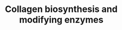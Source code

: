 ---
annotations:
- type: Pathway Ontology
  value: peptide and protein metabolic pathway
authors:
- ReactomeTeam
- Anwesha
- Eweitz
description: The biosynthesis of collagen is a multistep process. Collagen propeptides
  are cotranslationally translocated into the ER lumen. Propeptides undergo a number
  of post-translational modifications. Proline and lysine residues may be hydroxylated
  by prolyl 3-, prolyl 4- and lysyl hydroxylases. 4-hydroxyproline is essential for
  intramolecular hydrogen bonding and stability of the triple helical collagenous
  domain. In fibril forming collagens approximately 50% of prolines are 4-hydroxylated;
  the extent of this and of 3-hydroxyproline and lysine hydroxylation varies between
  tissues and collagen types (Kivirikko et al. 1972, 1992). Hydroxylysine molecules
  can form cross-links between collagen molecules in fibrils, and are sites for glycosyl-
  and galactosylation. Collagen peptides all have non-collagenous domains; collagens
  within the subclasses have common chain structures. These non-collagenous domains
  have regulatory functions; some are biologically active when cleaved from the main
  peptide chain. Fibrillar collagens all have a large triple helical domain (COL1)
  bordered by N and C terminal extensions, called the N and C propeptides, which are
  cleaved prior to formation of the collagen fibril. The C propeptide, also called
  the NC1 domain, is highly conserved. It directs chain association during intracellular
  assembly of the procollagen molecule from three collagen propeptide alpha chains
  (Hulmes 2002). The N-propeptide has a short linker (NC2) connecting the main triple
  helix to a short minor one (COL2) and a globular N-terminal region NC3. NC3 domains
  are variable both in size and the domains they contain.<br><br>Collagen propeptides
  typically undergo a number of post-translational modifications. Proline and lysine
  residues are hydroxylated by prolyl 3-, prolyl 4- and lysyl hydroxylases. 4-hydroxyproline
  is essential for intramolecular hydrogen bonding and stability of the triple helical
  collagenous domain. Prolyl 4-hydroxylase may also have a role in alpha chain association
  as no association of the C-propeptides of type XII collagen was seen in the presence
  of prolyl 4-hydroxylase inhibitors (Mazzorana et al. 1993, 1996). In fibril forming
  collagens approximately 50% of prolines are 4-hydroxylated; the extent of this is
  species dependent, lower hydroxylation correlating with lower ambient temperature
  and thermal stability (Cohen-Solal et al. 1986, Notbohm et al. 1992). Similarly
  the extent of 3-hydroxyproline and lysine hydroxylation varies between tissues and
  collagen types (Kivirikko et al. 1992). Hydroxylysine molecules can form cross-links
  between collagen molecules in fibrils, and are sites for glycosyl- and galactosylation.<br><br>Collagen
  molecules fold and assemble through a series of distinct intermediates (Bulleid
  1996). Individual collagen polypeptide chains are translocated co-translationally
  across the membrane of the endoplasmic reticulum (ER). Intra-chain disulfide bonds
  are formed within the N-propeptide, and hydroxylation of proline and lysine residues
  occurs within the triple helical domain (Kivirikko et al. 1992). When the peptide
  chain is fully translocated into the ER lumen the C-propeptide folds, the conformation
  being stabilized by intra-chain disulfide bonds (Doege and Fessler 1986). Pro alpha-chains
  associate via the C-propeptides (Byers et al. 1975, Bachinger et al. 1978), or NC2
  domains for FACIT family collagens (Boudko et al. 2008) to form an initial trimer
  which can be stabilized by the formation of inter-chain disulfide bonds (Schofield
  et al. 1974, Olsen et al. 1976), though these are not a prerequisite for further
  folding (Bulleid et al. 1996). The triple helix then nucleates and folds in a C-
  to N- direction. The association of the individual chains and subsequent triple
  helix formation are distinct steps (Bachinger et al. 1980). The N-propeptides associate
  and in some cases form inter-chain disulfide bonds (Bruckner et al., 1978). Procollagen
  is released via carriers into the exracellular space (Canty & Kadler 2005). Fibrillar
  procollagens undergo removal of the C- and N-propeptides by procollagen C and N
  proteinases respectively, both Zn2+ dependent metalloproteinases. Propeptide processing
  is a required step for normal collagen I and III fibril formation, but collagens
  can retain some or all of their non-collagenous propeptides. Retained collagen type
  V and XI N-propeptides contribute to the control of fibril growth by sterically
  limiting lateral molecule addition (Fichard et al. 1995). Processed fibrillar procollagen
  is termed tropocollagen, which is considered to be the unit of higher order fibrils
  and fibres. Tropocollagens of the fibril forming collagens I, II, III, V and XI
  sponteneously aggregate in vitro in a manner that has been compared with crystallization,
  commencing with a nucleation event followed by subsequent organized aggregation
  (Silver et al. 1992, Prockop & Fertala 1998). Fibril formation is stabilized by
  lysyl oxidase catalyzed crosslinks between adjacent molecules (Siegel &  Fu 1976).  View
  original pathway at [http://www.reactome.org/PathwayBrowser/#DIAGRAM=1650814 Reactome].
last-edited: 2021-05-28
organisms:
- Homo sapiens
redirect_from:
- /index.php/Pathway:WP2725
- /instance/WP2725
schema-jsonld:
- '@context': https://schema.org/
  '@id': https://wikipathways.github.io/pathways/WP2725.html
  '@type': Dataset
  creator:
    '@type': Organization
    name: WikiPathways
  description: The biosynthesis of collagen is a multistep process. Collagen propeptides
    are cotranslationally translocated into the ER lumen. Propeptides undergo a number
    of post-translational modifications. Proline and lysine residues may be hydroxylated
    by prolyl 3-, prolyl 4- and lysyl hydroxylases. 4-hydroxyproline is essential
    for intramolecular hydrogen bonding and stability of the triple helical collagenous
    domain. In fibril forming collagens approximately 50% of prolines are 4-hydroxylated;
    the extent of this and of 3-hydroxyproline and lysine hydroxylation varies between
    tissues and collagen types (Kivirikko et al. 1972, 1992). Hydroxylysine molecules
    can form cross-links between collagen molecules in fibrils, and are sites for
    glycosyl- and galactosylation. Collagen peptides all have non-collagenous domains;
    collagens within the subclasses have common chain structures. These non-collagenous
    domains have regulatory functions; some are biologically active when cleaved from
    the main peptide chain. Fibrillar collagens all have a large triple helical domain
    (COL1) bordered by N and C terminal extensions, called the N and C propeptides,
    which are cleaved prior to formation of the collagen fibril. The C propeptide,
    also called the NC1 domain, is highly conserved. It directs chain association
    during intracellular assembly of the procollagen molecule from three collagen
    propeptide alpha chains (Hulmes 2002). The N-propeptide has a short linker (NC2)
    connecting the main triple helix to a short minor one (COL2) and a globular N-terminal
    region NC3. NC3 domains are variable both in size and the domains they contain.<br><br>Collagen
    propeptides typically undergo a number of post-translational modifications. Proline
    and lysine residues are hydroxylated by prolyl 3-, prolyl 4- and lysyl hydroxylases.
    4-hydroxyproline is essential for intramolecular hydrogen bonding and stability
    of the triple helical collagenous domain. Prolyl 4-hydroxylase may also have a
    role in alpha chain association as no association of the C-propeptides of type
    XII collagen was seen in the presence of prolyl 4-hydroxylase inhibitors (Mazzorana
    et al. 1993, 1996). In fibril forming collagens approximately 50% of prolines
    are 4-hydroxylated; the extent of this is species dependent, lower hydroxylation
    correlating with lower ambient temperature and thermal stability (Cohen-Solal
    et al. 1986, Notbohm et al. 1992). Similarly the extent of 3-hydroxyproline and
    lysine hydroxylation varies between tissues and collagen types (Kivirikko et al.
    1992). Hydroxylysine molecules can form cross-links between collagen molecules
    in fibrils, and are sites for glycosyl- and galactosylation.<br><br>Collagen molecules
    fold and assemble through a series of distinct intermediates (Bulleid 1996). Individual
    collagen polypeptide chains are translocated co-translationally across the membrane
    of the endoplasmic reticulum (ER). Intra-chain disulfide bonds are formed within
    the N-propeptide, and hydroxylation of proline and lysine residues occurs within
    the triple helical domain (Kivirikko et al. 1992). When the peptide chain is fully
    translocated into the ER lumen the C-propeptide folds, the conformation being
    stabilized by intra-chain disulfide bonds (Doege and Fessler 1986). Pro alpha-chains
    associate via the C-propeptides (Byers et al. 1975, Bachinger et al. 1978), or
    NC2 domains for FACIT family collagens (Boudko et al. 2008) to form an initial
    trimer which can be stabilized by the formation of inter-chain disulfide bonds
    (Schofield et al. 1974, Olsen et al. 1976), though these are not a prerequisite
    for further folding (Bulleid et al. 1996). The triple helix then nucleates and
    folds in a C- to N- direction. The association of the individual chains and subsequent
    triple helix formation are distinct steps (Bachinger et al. 1980). The N-propeptides
    associate and in some cases form inter-chain disulfide bonds (Bruckner et al.,
    1978). Procollagen is released via carriers into the exracellular space (Canty
    & Kadler 2005). Fibrillar procollagens undergo removal of the C- and N-propeptides
    by procollagen C and N proteinases respectively, both Zn2+ dependent metalloproteinases.
    Propeptide processing is a required step for normal collagen I and III fibril
    formation, but collagens can retain some or all of their non-collagenous propeptides.
    Retained collagen type V and XI N-propeptides contribute to the control of fibril
    growth by sterically limiting lateral molecule addition (Fichard et al. 1995).
    Processed fibrillar procollagen is termed tropocollagen, which is considered to
    be the unit of higher order fibrils and fibres. Tropocollagens of the fibril forming
    collagens I, II, III, V and XI sponteneously aggregate in vitro in a manner that
    has been compared with crystallization, commencing with a nucleation event followed
    by subsequent organized aggregation (Silver et al. 1992, Prockop & Fertala 1998).
    Fibril formation is stabilized by lysyl oxidase catalyzed crosslinks between adjacent
    molecules (Siegel &  Fu 1976).  View original pathway at [http://www.reactome.org/PathwayBrowser/#DIAGRAM=1650814
    Reactome].
  keywords:
  - '3x4Hyp-3Hyp-COL1A1(23-1464) '
  - '3x4Hyp-3Hyp-5Hyl-COL16A1 '
  - '3x4Hyp-3Hyp-COL4A3(29-1670) '
  - '3x4Hyp-3Hyp-GalHyl-COL13A1 '
  - '3,4-Hyp 5-Gal-Hyl collagen propeptides '
  - trimerization
  - 'GlcGalHyl-COL16A1 '
  - '3x4Hyp-5Hyl-COL24A1(?-1714) '
  - '3x4Hyp-GalHyl-COL11A2 '
  - '3x4Hyp-3Hyp-5Hyl-COL1A1(23-1464) '
  - 'GlcGalHyl-COL3A1(154-1241) '
  - 'Tropocollagen type V '
  - '3x4Hyp-3Hyp-GalHyl-COL27A1(42-1860) '
  - '3x4Hyp-COL13A1 '
  - '5Hyl-COL18A1(24-1754) '
  - '3x4Hyp-3Hyp-5Hyl-COL28A1 '
  - P4HB:Collagen
  - 'COL8A1(28-744) '
  - 'GlcGalHyl-COL1A1(23-1464) '
  - Galactosyl-hydroxylysyl collagen propeptides
  - '3x4Hyp-3Hyp-GalHyl-COL28A1 '
  - 'COL11A2(?-1736) '
  - 'GlcGalHyl-COL1A1(162-1464) '
  - '3x4Hyp-GalHyl-COL19A1 '
  - '3x4Hyp-COL18A1(24-1754) '
  - '3x4Hyp-3Hyp-COL15A1(28-1388) '
  - '3x4Hyp-COL9A3 '
  - '3x4Hyp-GlcGalHyl-COL24A1(?-1714) '
  - '3x4Hyp-3Hyp-GalHyl-COL11A2 '
  - '3x4Hyp-3Hyp-COL4A4 '
  - '3x4Hyp-3Hyp-COL22A1 '
  - '3x4Hyp-3Hyp-COL2A1(26-1487) '
  - '3x4Hyp-3Hyp-GalHyl-COL1A1 '
  - '3x4Hyp-COL20A1 '
  - '3x4Hyp-GalHyl-COL3A1(24-1466) '
  - 'BMP1 '
  - '3x4Hyp-3Hyp-COL8A2 '
  - 'COLGALT2 '
  - 'COL3A1(154-1466) '
  - Procollagen C-linked
  - '3x4Hyp-3Hyp-COL14A1 '
  - Collagen and
  - '3x4Hyp-GlcGalHyl-COL17A1(1-1497) '
  - 'SERPINH1 '
  - 'GalHyl-COL1A1 '
  - 'GlcGalHyl-COL2A1(182-1241) '
  - '3x4Hyp-3Hyp-GalHyl-COL3A1(154-1466) '
  - 'GalHyl-COL25A1(1-654) '
  - '3x4Hyp-3Hyp-GlcGalHyl-COL24A1(?-?) '
  - '3x4Hyp-5Hyl-COL20A1 '
  - '3x4Hyp-3Hyp-5Hyl-COL1A2(25-1366) '
  - Lysyl hydroxylases
  - '3x4Hyp-GalHyl-COL11A1(512-1806) '
  - '3x4Hyp-GlcGalHyl-COL2A1(182-1487) '
  - Prolyl
  - 'GlcGalHyl-COL8A2 '
  - '3x4Hyp-3Hyp-5Hyl-COL1A2(80-1366) '
  - '5Hyl-COL25A1(1-654) '
  - PLOD3:Fe2+
  - '5Hyl-COL24A1(?-?) '
  - 'GalHyl-COL11A2 '
  - 'COL6A3(26-3176) '
  - '3x4Hyp-5Hyl-COL15A1(28-1388) '
  - '3x4Hyp-3Hyp-GlcGalHyl-COL22A1 '
  - '3x4Hyp-GalHyl-COL1A2(25-1366) '
  - '3x4Hyp-COL11A1(512-1806) '
  - '3x4Hyp-3Hyp-COL7A1 '
  - '3x4Hyp-COL1A1(162-1464) '
  - '3x4Hyp-3Hyp-5Hyl-COL19A1 '
  - '3x4Hyp-COL26A1 '
  - 'PPIB '
  - '3x4Hyp-COL4A2(26-1712) '
  - '3x4Hyp-3Hyp-GlcGalHyl-COL11A2(?-1736) '
  - '3x4Hyp-3Hyp-5Hyl-COL22A1 '
  - '3x4Hyp-3Hyp-GalHyl-COL26A1 '
  - '5Hyl-COL10A1 '
  - '3x4Hyp-GlcGalHyl-COL11A2(?-1736) '
  - '3x4Hyp-5Hyl-COL2A1(182-1241) '
  - '3x4Hyp-GalHyl-COL1A2(80-1366) '
  - '3x4Hyp-5Hyl-COL22A1 '
  - '3x4Hyp-5Hyl-COL13A1 '
  - '3x4Hyp-5Hyl-COL16A1 '
  - '3x4Hyp-GlcGalHyl-COL1A2(25-1366) '
  - 'GlcGalHyl-COL3A1(24-1466) '
  - '3x4Hyp-3Hyp-COL11A2(?-1736) '
  - 'COL2A1(26-1487) '
  - Transmembrane
  - 'COL27A1(42-1860) '
  - 'GalHyl-COL17A1(1-1497) '
  - 'COL1A1(162-1464) '
  - '3x4Hyp-GlcGalHyl-COL15A1(28-1388) '
  - 'GlcGalHyl-COL20A1 '
  - '3x4Hyp-COL6A1 '
  - 'GlcGalHyl-COL10A1 '
  - '3x4Hyp-GlcGalHyl-COL9A1 '
  - '3x4Hyp-5Hyl-COL1A2(25-1366) '
  - '3x4Hyp-3Hyp-GlcGalHyl-COL1A1(162-1464) '
  - '3x4Hyp-3Hyp-COL27A1 '
  - '3x4Hyp-COL11A2 '
  - 'GalHyl-COL12A1 '
  - '3x4Hyp-GlcGalHyl-COL28A1 '
  - '3x4Hyp-3Hyp-GlcGalHyl-COL12A1 '
  - '3x4Hyp-3Hyp-COL27A1(42-1860) '
  - '3x4Hyp-3Hyp-GlcGalHyl-COL26A1 '
  - '3x4Hyp-3Hyp-5Hyl-COL6A2 '
  - '3x4Hyp-3Hyp-GalHyl-COL10A1 '
  - 'GalHyl-COL15A1(28-1388) '
  - '3x4Hyp-COL11A2(?-1736) '
  - '5-Gal-Hyl collagen alpha-2(XI) chain '
  - '5Hyl-COL27A1(42-1860) '
  - P4HB
  - 'GalHyl-COL2A1(26-1487) '
  - 'GalHyl-COL18A1(24-1754) '
  - '3x4Hyp-GlcGalHyl-COL10A1 '
  - UDP
  - '5Hyl-COL9A1 '
  - 'COL26A1 '
  - '3x4Hyp-COL1A1 '
  - Collagens and
  - 'GalHyl-COL8A1(28-744) '
  - 'GlcGalHyl-COL19A1 '
  - 'GlcGalHyl-COL1A1 '
  - '3x4Hyp-GlcGalHyl-COL27A1(42-1860) '
  - hydroxylase
  - '3x4Hyp-GalHyl-COL23A1 '
  - '3x4Hyp-GalHyl-COL9A1 '
  - '3x4Hyp-3Hyp-COL25A1(1-654) '
  - PCOLCEs
  - '3x4Hyp-3Hyp-COL11A2 '
  - '3x4Hyp-GalHyl-COL1A1 '
  - 'GalHyl-COL14A1 '
  - '5Hyl-COL9A2 '
  - '3x4Hyp-3Hyp-COL4A5 '
  - '3x4Hyp-GalHyl-COL24A1(?-?) '
  - '5Hyl-COL3A1(154-1466) '
  - 'GalHyl-COL11A1(512-1806) '
  - '3x4Hyp-3Hyp-COL4A6 '
  - '3x4Hyp-3Hyp-GlcGalHyl-COL3A1(24-1466) '
  - '3x4Hyp-GalHyl-COL8A2 '
  - 'COL4A2(26-1712) '
  - '3x4Hyp-GlcGalHyl-COL1A2 '
  - 'GalHyl-COL6A1 '
  - '3x4Hyp-GlcGalHyl-COL22A1 '
  - '3x4Hyp-GalHyl-COL28A1 '
  - '3x4Hyp-3Hyp-GalHyl-COL2A1(26-1487) '
  - '3x4Hyp-3Hyp-5Hyl-COL24A1 '
  - '3x4Hyp-GlcGalHyl-COL7A1 '
  - '3x4Hyp-COL5A1(38-1838) '
  - '3x4Hyp-GlcGalHyl-COL13A1 '
  - '3x4Hyp-5Hyl-COL6A1 '
  - 'LEPREL1 '
  - '3x4Hyp-GalHyl-COL11A2(?-1736) '
  - '3x4Hyp-3Hyp-5Hyl-COL20A1 '
  - '3x4Hyp-5Hyl-COL1A1 '
  - 'GlcGalHyl-COL9A2 '
  - Collagen type VI
  - '3x4Hyp-3Hyp-COL11A1(512-1806) '
  - '3x4Hyp-GalHyl-COL7A1 '
  - '3x4Hyp-3Hyp-GlcGalHyl-COL9A2 '
  - '3x4Hyp-5Hyl-COL11A2 '
  - '3x4Hyp-3Hyp-GalHyl-COL1A2(80-1366) '
  - '3x4Hyp-3Hyp-GlcGalHyl-COL1A2(80-1366) '
  - 'COL24A1(?-1714) '
  - '5Hyl-COL1A2 '
  - 'GalHyl-COL2A1(182-1241) '
  - 'GlcGalHyl-COL3A1(154-1466) '
  - '3x4Hyp-3Hyp-COL8A1(28-744) '
  - '3x4Hyp-3Hyp-COL21A1 '
  - 'GalHyl-COL9A1 '
  - '3x4Hyp-COL24A1(?-1714) '
  - 'COL11A1(36-1806) '
  - '3x4Hyp-GalHyl-COL6A1 '
  - '3x4Hyp-3Hyp-GlcGalHyl-COL27A1(625-1860) '
  - '3x4Hyp-3Hyp-5Hyl-COL27A1 '
  - '3x4Hyp-GalHyl-COL18A1(24-1754) '
  - 'LEPREL2 '
  - '5Hyl-COL6A2 '
  - '5Hyl-COL3A1(24-1466) '
  - '5Hyl-COL15A1(28-1388) '
  - '3x4Hyp-5Hyl-COL1A2(80-1366) '
  - '4-Hyp Glu-Gal-Hyl collagen alpha-2(XI) chain '
  - 'GalHyl-COL8A2 '
  - '3x4Hyp-3Hyp-COL23A1 '
  - N-proteinases
  - 'GlcGalHyl-COL11A1(36-1806) '
  - '3x4Hyp-GlcGalHyl-COL2A1(182-1241) '
  - '3x4Hyp-COL9A2 '
  - '5Hyl-COL17A1(1-1497) '
  - 'COL4A4 '
  - '3x4Hyp-3Hyp-5Hyl-COL23A1 '
  - 'GlcGalHyl-COL11A2(?-1736) '
  - dimer:Lysyl
  - '3x4Hyp-GlcGalHyl-COL6A2 '
  - '3x4Hyp-COL1A2 '
  - 'GlcGalHyl-COL18A1(24-1754) '
  - 'COL4A3(29-1670) '
  - '3x4Hyp-3Hyp-COL11A1(36-1806) '
  - 'Collagen propeptides, chains '
  - '3x4Hyp-3Hyp-5Hyl-COL3A1(154-1466) '
  - '3x4Hyp-3Hyp-GlcGalHyl-COL1A1(23-1464) '
  - 'COL19A1 '
  - '3x4Hyp-3Hyp-GalHyl-COL9A3 '
  - '5Hyl-COL11A2 '
  - '3x4Hyp-3Hyp-GlcGalHyl-COL14A1 '
  - '3x4Hyp-COL19A1 '
  - 'Collagen alpha-3(VI) chains '
  - '3x4Hyp-3Hyp-COL6A2 '
  - 'GlcGalHyl-COL11A1(512-1806) '
  - procollagen triple
  - '3x4Hyp-COL4A3(29-1670) '
  - '3x4Hyp-GlcGalHyl-COL6A1 '
  - '3x4Hyp-3Hyp-GalHyl-COL7A1 '
  - '3x4Hyp-3Hyp-5Hyl-COL13A1 '
  - 'LEPRE1 '
  - '5Hyl-COL27A1 '
  - 'Collagen alpha-1(XI) chain '
  - '3x4Hyp-GalHyl-COL17A1(1-1497) '
  - '3x4Hyp-3Hyp-GlcGalHyl-COL24A1(?-1714) '
  - 'COL3A1 '
  - '3,4-Hyp 5-Gal-Hyl-collagen alpha-2(XI) chain '
  - COLGALT1,COLGALT2:Lysyl hydroxylated collagen propeptides
  - 'GlcGalHyl-COL24A1(?-1714) '
  - 'COL7A1 '
  - '3x4Hyp-3Hyp-5Hyl-COL11A2(?-1736) '
  - 'COL13A1 '
  - '3x4Hyp-3Hyp-5Hyl-COL27A1(625-1860) '
  - '3x4Hyp-3Hyp-GalHyl-COL8A2 '
  - 'COL1A2(80-1366) '
  - 'COL23A1 '
  - '3x4Hyp-GalHyl-COL10A1 '
  - '3x4Hyp-3Hyp-GalHyl-COL1A2 '
  - '5Hyl-COL21A1 '
  - 'GalHyl-COL1A1(162-1464) '
  - 'COL25A1(1-654) '
  - '3x4Hyp-3Hyp-5Hyl-COL8A1(28-744) '
  - 'Fibrillar procollagens '
  - 3,4-Hyp collagen
  - 'GlcGalHyl-COL26A1 '
  - '3x4Hyp-3Hyp-GlcGalHyl-COL18A1(24-1754) '
  - '3x4Hyp-3Hyp-5Hyl-COL24A1(?-?) '
  - '3x4Hyp-3Hyp-COL17A1(1-1497) '
  - '3x4Hyp-3Hyp-GalHyl-COL17A1(1-1497) '
  - '3x4Hyp-3Hyp-GalHyl-COL6A2(257-1019) '
  - 'GlcGalHyl-COL23A1 '
  - 'COL8A2 '
  - '3x4Hyp-COL2A1(182-1241) '
  - '3x4Hyp-GlcGalHyl-COL1A1 '
  - '5Hyl-COL1A2(25-1366) '
  - 'GlcGalHyl-COL27A1(625-1860) '
  - '3x4Hyp-5Hyl-COL2A1(182-1487) '
  - '3x4Hyp-3Hyp-GlcGalHyl-COL7A1 '
  - Procollagen
  - '3x4Hyp-3Hyp-GlcGalHyl-COL17A1(1-1497) '
  - UDP-Glc
  - '3x4Hyp-3Hyp-COL3A1 '
  - '3x4Hyp-GlcGalHyl-COL21A1 '
  - '3x4Hyp-3Hyp-GalHyl-COL15A1(28-1388) '
  - '3x4Hyp-3Hyp-COL10A1 '
  - '5Hyl-COL11A1(36-1806) '
  - '3x4Hyp-5Hyl-COL10A1 '
  - 'GalHyl-COL22A1 '
  - 'PCOLCE '
  - '3x4Hyp-3Hyp-5Hyl-COL1A1 '
  - '3x4Hyp-5Hyl-COL11A1(36-1806) '
  - 'GalHyl-COL10A1 '
  - collagen
  - '3x4Hyp-5Hyl-COL1A2 '
  - '4-hydroxyprolyl collagen alpha-2(XI) chain '
  - 'GlcGalHyl-COL8A1(28-744) '
  - '3x4Hyp-3Hyp-GlcGalHyl-COL15A1(28-1388) '
  - '3x4Hyp-3Hyp-COL1A2(80-1366) '
  - '3x4Hyp-3Hyp-GalHyl-COL6A2 '
  - '3x4Hyp-GalHyl-COL6A2 '
  - 'Alpha-5(VI) propeptides '
  - '3x4Hyp-GlcGalHyl-COL27A1 '
  - '3x4Hyp-GalHyl-COL24A1 '
  - '3x4Hyp-3Hyp-GlcGalHyl-COL3A1 '
  - 'COL9A3 '
  - 'Procollagen type V '
  - '3x4Hyp-GalHyl-COL25A1(1-654) '
  - '5Hyl-COL11A1(512-1806) '
  - procollagens -N
  - 'COL11A1(512-1806) '
  - 'COL24A1(?-?) '
  - 'COL3A1(24-1466) '
  - 'GlcGalHyl-COL2A1(26-1487) '
  - PLOD3:Fe2+ dimer
  - '3x4Hyp-COL10A1 '
  - '3,4-Hyp 5-Gal-Hyl-collagen alpha-1(XI) chain '
  - '3x4Hyp-3Hyp-GlcGalHyl-COL9A1 '
  - '3x4Hyp-GlcGalHyl-COL11A1(36-1806) '
  - '3x4Hyp-3Hyp-COL3A1(154-1466) '
  - '5Hyl-COL1A1 '
  - '3x4Hyp-COL4A5 '
  - '3x4Hyp-3Hyp-COL1A2(25-1366) '
  - 'GalHyl-COL26A1 '
  - '3x4Hyp-5Hyl-COL25A1(1-654) '
  - 'COL27A1 '
  - '4-Hyp collagen propeptides '
  - 'GalHyl-COL20A1 '
  - Fibrillar
  - 'P4HA1 '
  - '3x4Hyp-COL6A2 '
  - '3x4Hyp-3Hyp-GlcGalHyl-COL11A1(512-1806) '
  - '5Hyl-COL27A1(625-1860) '
  - 2OG
  - '3x4Hyp-GalHyl-COL1A1(162-1464) '
  - 'GalHyl-COL16A1 '
  - 'GlcGalHyl-COL1A2(25-1366) '
  - '3x4Hyp-GlcGalHyl-COL16A1 '
  - 'GalHyl-COL3A1(154-1466) '
  - '3x4Hyp-3Hyp-GlcGalHyl-COL19A1 '
  - 'GlcGalHyl-COL6A2 '
  - 'COL9A1 '
  - '3x4Hyp-3Hyp-COL26A1 '
  - 3-hydroxylases:Fe2+:3,4-Hyp collagen propeptides
  - '5-Gal-Hyl collagen propeptides '
  - COLGALT1,COLGALT2
  - collagens
  - '3x4Hyp-COL25A1(1-654) '
  - 'COL11A2 '
  - '3x4Hyp-3Hyp-GalHyl-COL27A1 '
  - '3x4Hyp-COL28A1 '
  - '3x4Hyp-3Hyp-COL16A1 '
  - '3x4Hyp-GalHyl-COL27A1 '
  - '3x4Hyp-GlcGalHyl-COL27A1(625-1860) '
  - '3x4Hyp-GlcGalHyl-COL24A1 '
  - '3x4Hyp-COL27A1(625-1860) '
  - '3x4Hyp-5Hyl-COL1A1(162-1464) '
  - 'GalHyl-COL13A1 '
  - '3x4Hyp-3Hyp-5Hyl-COL7A1 '
  - '4-Hyp 5-Hyl collagen alpha-2(XI) chain '
  - '3x4Hyp-GlcGalHyl-COL14A1 '
  - '3x4Hyp-GalHyl-COL9A3 '
  - '3x4Hyp-GlcGalHyl-COL9A2 '
  - '4Hyp-COL6A6 '
  - 'COL2A1(182-1487) '
  - 'GalHyl-COL1A2(25-1366) '
  - '3x4Hyp-GalHyl-COL21A1 '
  - 3-hydroxylases:Fe2+
  - '3x4Hyp-3Hyp-5Hyl-COL2A1(182-1241) '
  - '3x4Hyp-3Hyp-COL4A2(26-1712) '
  - '3x4Hyp-3Hyp-GalHyl-COL2A1(182-1241) '
  - '3x4Hyp-GlcGalHyl-COL9A3 '
  - procollagens
  - '3x4Hyp-3Hyp-COL13A1 '
  - 'COL17A1(1-1497) '
  - 'Fibrillar procollagen triple helices '
  - '4-Hyp 5-Gal-Hyl collagen propeptides '
  - '3x4Hyp-GlcGalHyl-COL19A1 '
  - '3x4Hyp-3Hyp-GalHyl-COL9A2 '
  - '3x4Hyp-GalHyl-COL14A1 '
  - '3x4Hyp-3Hyp-GlcGalHyl-COL27A1 '
  - '5-hydroxylysyl-collagen alpha-1(XI) chain '
  - '3x4Hyp-COL1A1(23-1464) '
  - 'Fe2+ '
  - 'GlcGalHyl-COL24A1 '
  - '3x4Hyp-3Hyp-GalHyl-COL3A1 '
  - '3x4Hyp-3Hyp-GalHyl-COL21A1 '
  - '3x4Hyp-GalHyl-COL22A1 '
  - Collagens
  - '3x4Hyp-3Hyp-GlcGalHyl-COL1A2(25-1366) '
  - '3x4Hyp-GalHyl-COL2A1(182-1487) '
  - '3x4Hyp-GalHyl-COL8A1(28-744) '
  - '4-Hyp 5-Gal-Hyl collagen alpha-2(XI) chain '
  - '3x4Hyp-COL5A3 '
  - '3x4Hyp-5Hyl-COL11A2(?-1736) '
  - 'GalHyl-COL1A1(23-1464) '
  - '4-Hyp 5-Hyl-collagen alpha-1(XI) chain '
  - '3x4Hyp-3Hyp-5Hyl-COL2A1(26-1487) '
  - '3x4Hyp-5Hyl-COL26A1 '
  - '3x4Hyp-3Hyp-GalHyl-COL20A1 '
  - 'GlcGalHyl-COL1A2 '
  - '3x4Hyp-COL3A1 '
  - '3x4Hyp-3Hyp-GlcGalHyl-COL8A2 '
  - propeptides:P4HB
  - 'COL12A1 '
  - '3x4Hyp-GlcGalHyl-COL12A1 '
  - '3x4Hyp-3Hyp-5Hyl-COL3A1 '
  - '3x4Hyp-3Hyp-5Hyl-COL11A1(512-1806) '
  - 'GalHyl-COL9A2 '
  - 'C-linked procollagen type IV trimers '
  - '3x4Hyp-GlcGalHyl-COL1A1(23-1464) '
  - '3x4Hyp-3Hyp-GlcGalHyl-COL8A1(28-744) '
  - 'COL2A1(182-1241) '
  - '3x4Hyp-GlcGalHyl-COL3A1 '
  - 'COL21A1 '
  - 'VitC '
  - '5Hyl-COL6A1 '
  - '5Hyl-COL12A1 '
  - '3x4Hyp-COL4A4 '
  - 'Glu-Gal-Hyl-collagen propeptides '
  - 'GalHyl-COL1A2 '
  - '3x4Hyp-5Hyl-COL11A1(512-1806) '
  - '3x4Hyp-GlcGalHyl-COL3A1(24-1466) '
  - '3x4Hyp-3Hyp-GalHyl-COL24A1(?-1714) '
  - '3x4Hyp-GlcGalHyl-COL2A1(26-1487) '
  - '3x4Hyp-5Hyl-COL18A1(24-1754) '
  - '3x4Hyp-5Hyl-COL3A1(154-1466) '
  - '3x4Hyp-3Hyp-GlcGalHyl-COL1A1 '
  - hydroxylases:Lysyl
  - '3x4Hyp-5Hyl-COL9A3 '
  - '3x4Hyp-3Hyp-5Hyl-COL10A1 '
  - '3x4Hyp-3Hyp-COL24A1 '
  - '3x4Hyp-GlcGalHyl-COL18A1(24-1754) '
  - '3x4Hyp-3Hyp-COL1A2 '
  - 'ADAMTS2 '
  - '3x4Hyp-COL2A1(26-1487) '
  - 'GlcGalHyl-COL2A1(182-1487) '
  - '3x4Hyp-3Hyp-GalHyl-COL19A1 '
  - '3x4Hyp-GlcGalHyl-COL23A1 '
  - UDP-Gal
  - '4-hydroxyprolyl collagen alpha-1(XI) chain '
  - '3x4Hyp-3Hyp-GlcGalHyl-COL16A1 '
  - '3x4Hyp-COL14A1 '
  - '3x4Hyp-3Hyp-5Hyl-COL18A1(24-1754) '
  - '3x4Hyp-3Hyp-5Hyl-COL3A1(24-1466) '
  - '3x4Hyp-GalHyl-COL27A1(625-1860) '
  - dimer
  - '3x4Hyp-3Hyp-5Hyl-COL25A1(1-654) '
  - 'COL14A1 '
  - '3x4Hyp-3Hyp-COL9A1 '
  - '3x4Hyp-3Hyp-GalHyl-COL18A1(24-1754) '
  - 'Collagen alpha-5(VI) chains '
  - '3x4Hyp-3Hyp-GlcGalHyl-COL13A1 '
  - '3,4-Hyp Glu-Gal-Hyl-collagen alpha-1(XI) chain '
  - '3x4Hyp-3Hyp-GalHyl-COL27A1(625-1860) '
  - '3x4Hyp-3Hyp-5Hyl-COL17A1(1-1497) '
  - '3x4Hyp-3Hyp-COL19A1 '
  - '3x4Hyp-COL9A1 '
  - '5Hyl-COL2A1(182-1487) '
  - '3x4Hyp-COL23A1 '
  - '3x4Hyp-3Hyp-GalHyl-COL1A1(23-1464) '
  - 'COL5A3 '
  - '3x4Hyp-COL6A3(26-3176) '
  - '5Hyl-COL3A1 '
  - 'PLOD3 '
  - '3x4Hyp-3Hyp-COL5A2(27-1499) '
  - COLGALT1,COLGALT2:Galactosyl-hydroxylysyl collagen propeptides
  - 'Collagen alpha-2(XI) chain '
  - '3x4Hyp-GalHyl-COL3A1(154-1466) '
  - '3x4Hyp-GlcGalHyl-COL1A2(80-1366) '
  - 'P4HA2 '
  - '3x4Hyp-GalHyl-COL26A1 '
  - 'GlcGalHyl-COL25A1(1-654) '
  - 'COL4A5 '
  - 'CRTAP '
  - '3x4Hyp-3Hyp-COL24A1(?-?) '
  - '3x4Hyp-5Hyl-COL2A1(26-1487) '
  - '3x4Hyp-3Hyp-COL9A2 '
  - 'GlcGalHyl-COL21A1 '
  - '3x4Hyp-COL16A1 '
  - 'COL15A1(28-1388) '
  - '3x4Hyp-GalHyl-COL15A1(28-1388) '
  - '3x4Hyp-COL27A1 '
  - 'COL6A6 '
  - 'ADAMTS3 '
  - 'COL6A1 '
  - '3x4Hyp-5Hyl-COL21A1 '
  - '5Hyl-COL14A1 '
  - dimer:Galactosyl-hydroxylysyl collagen propeptides
  - 'COL22A1 '
  - '3,4-Hyp 5-Hyl-collagen alpha-1(XI) chain '
  - '3x4Hyp-3Hyp-GalHyl-COL1A1(162-1464) '
  - 'GlcGalHyl-COL15A1(28-1388) '
  - 'Alpha-6(VI) propeptides '
  - '3x4Hyp-3Hyp-GlcGalHyl-COL9A3 '
  - '3x4Hyp-5Hyl-COL27A1(625-1860) '
  - 'C-linked procollagen type V trimers '
  - 'GlcGalHyl-COL22A1 '
  - '3x4Hyp-COL4A6 '
  - '4-Hyp 5-Gal-Hyl-collagen alpha-1(XI) chain '
  - '3x4Hyp-3Hyp-GlcGalHyl-COL1A2 '
  - '3x4Hyp-3Hyp-GlcGalHyl-COL20A1 '
  - '3,4-Hyp 5-Hyl collagen propeptides '
  - 'COL1A2(25-1366) '
  - Tropocollagens
  - 'Glu-Gal-Hyl collagen alpha-2(XI) chain '
  - '3x4Hyp-3Hyp-GalHyl-COL16A1 '
  - '3x4Hyp-GalHyl-COL9A2 '
  - 'GlcGalHyl-COL13A1 '
  - '5Hyl-COL22A1 '
  - '3x4Hyp-GlcGalHyl-COL25A1(1-654) '
  - '3x4Hyp-3Hyp-5Hyl-COL9A1 '
  - 'GalHyl-COL27A1(625-1860) '
  - '3x4Hyp-3Hyp-COL1A1 '
  - '3x4Hyp-5Hyl-COL8A1(28-744) '
  - 'COL10A1 '
  - '3x4Hyp-3Hyp-GalHyl-COL23A1 '
  - 'GlcGalHyl-COL11A2 '
  - 'COL5A1(38-1838) '
  - trimers
  - '3x4Hyp-3Hyp-5Hyl-COL27A1(42-1860) '
  - Glucosyl-galactosyl-hydroxylysyl collagen propeptides
  - '5-hydroxylysyl-collagen alpha-2(XI) chain '
  - '3x4Hyp-3Hyp-5Hyl-COL9A3 '
  - 'P4HA3 '
  - '3x4Hyp-3Hyp-COL5A1(38-1838) '
  - '3x4Hyp-GalHyl-COL1A2 '
  - Lysyl
  - Lysyl hydroxylated
  - 'Procollagen type V -N '
  - '3x4Hyp-3Hyp-GlcGalHyl-COL23A1 '
  - '5Hyl-COL24A1(?-1714) '
  - 4-Hyp collagen
  - 4-hydroxylases
  - 'GlcGalHyl-COL9A1 '
  - '3x4Hyp-5Hyl-COL9A1 '
  - '3x4Hyp-3Hyp-COL1A1(162-1464) '
  - '3x4Hyp-COL27A1(42-1860) '
  - '3x4Hyp-3Hyp-COL4A1(24-1669) '
  - '3x4Hyp-COL24A1(?-?) '
  - 'GlcGalHyl-COL1A2(80-1366) '
  - '3,4-hydroxyprolyl collagen alpha-2(XI) chain '
  - '3x4Hyp-3Hyp-COL2A1(182-1487) '
  - '3x4Hyp-5Hyl-COL27A1 '
  - '3x4Hyp-3Hyp-GalHyl-COL14A1 '
  - 'PCOLCE2 '
  - '3x4Hyp-3Hyp-GalHyl-COL11A2(?-1736) '
  - '3x4Hyp-3Hyp-GlcGalHyl-COL11A1(36-1806) '
  - 'GalHyl-COL19A1 '
  - '3x4Hyp-COL22A1 '
  - '3x4Hyp-3Hyp-GlcGalHyl-COL6A1 '
  - '5-Gal-Hyl-collagen alpha-1(XI) chain '
  - 'COL1A1 '
  - '3x4Hyp-3Hyp-GlcGalHyl-COL10A1 '
  - 'GlcGalHyl-COL7A1 '
  - '3x4Hyp-3Hyp-5Hyl-COL24A1(?-1714) '
  - '3x4Hyp-3Hyp-GalHyl-COL8A1(28-744) '
  - '3x4Hyp-3Hyp-5Hyl-COL14A1 '
  - 'GlcGalHyl-COL28A1 '
  - '5Hyl-COL23A1 '
  - 'P4HB '
  - 'GalHyl-COL23A1 '
  - '3x4Hyp-5Hyl-COL27A1(42-1860) '
  - '3x4Hyp-3Hyp-GalHyl-COL3A1(24-1466) '
  - 'COL1A1(23-1464) '
  - '3x4Hyp-3Hyp-GlcGalHyl-COL25A1(1-654) '
  - CO2
  - '3x4Hyp-COL5A2(27-1499) '
  - '3x4Hyp-5Hyl-COL14A1 '
  - '5Hyl-COL1A2(80-1366) '
  - '3x4Hyp-5Hyl-COL1A1(23-1464) '
  - '3x4Hyp-5Hyl-COL24A1(?-?) '
  - 'GalHyl-COL24A1 '
  - 'COLGALT1 '
  - '5Hyl-COL16A1 '
  - 'Non-fibrillar collagens '
  - '3x4Hyp-3Hyp-GalHyl-COL11A1(512-1806) '
  - 'Collagen alpha-6(VI) chains '
  - '3x4Hyp-GlcGalHyl-COL24A1(?-?) '
  - 'COL16A1 '
  - '3Hyp-4Hyp-COL6A5 '
  - substrates
  - 'GalHyl-COL27A1(42-1860) '
  - 'GalHyl-COL7A1 '
  - 'GlcGalHyl-COL6A1 '
  - '3x4Hyp-COL24A1 '
  - 'COL27A1(625-1860) '
  - '3,4-Hyp 5-Hyl-collagen alpha-2(XI) chain '
  - '3x4Hyp-3Hyp-5Hyl-COL6A1 '
  - '4-Hyp, 5-Hyl collagen propeptides '
  - '3x4Hyp-3Hyp-5Hyl-COL21A1 '
  - '5Hyl-COL8A1(28-744) '
  - 'GalHyl-COL28A1 '
  - '3x4Hyp-GalHyl-COL11A1(36-1806) '
  - '3x4Hyp-3Hyp-COL28A1 '
  - 'Alpha-3(VI) propeptides '
  - '5Hyl-COL11A2(?-1736) '
  - '3x4Hyp-3Hyp-COL18A1(24-1754) '
  - 'COL4A6 '
  - '3x4Hyp-GalHyl-COL24A1(?-1714) '
  - 'GalHyl-COL27A1 '
  - 'COL4A1(24-1669) '
  - 'COL24A1 '
  - '3x4Hyp-5Hyl-COL23A1 '
  - O2
  - 3-hydroxylases:Fe2+:4-Hyp collagen propeptides
  - 'GlcGalHyl-COL27A1 '
  - Collagen propeptides
  - '3x4Hyp-GlcGalHyl-COL3A1(154-1466) '
  - '3x4Hyp-GalHyl-COL2A1(182-1241) '
  - '3x4Hyp-GalHyl-COL12A1 '
  - 'PLOD1 '
  - 'ADAMTS14 '
  - '3x4Hyp-3Hyp-GlcGalHyl-COL28A1 '
  - '3x4Hyp-COL21A1 '
  - '3x4Hyp-5Hyl-COL3A1 '
  - 'COL6A5 '
  - 'GalHyl-COL11A2(?-1736) '
  - '3x4Hyp-3Hyp-COL6A3(26-3176) '
  - 'GlcGalHyl-COL24A1(?-?) '
  - '3x4Hyp-3Hyp-COL6A1 '
  - '3,4-hydroxyprolyl-collagen alpha-1(XI) chain '
  - '3x4Hyp-3Hyp-GlcGalHyl-COL2A1(26-1487) '
  - '3x4Hyp-3Hyp-GalHyl-COL9A1 '
  - '3x4Hyp-5Hyl-COL7A1 '
  - '3x4Hyp-3Hyp-GlcGalHyl-COL6A2 '
  - '3x4Hyp-COL12A1 '
  - '3x4Hyp-COL3A1(154-1466) '
  - '3x4Hyp-3Hyp-GlcGalHyl-COL2A1(182-1487) '
  - C-proteinases
  - '5Hyl-COL1A1(23-1464) '
  - '3x4Hyp-3Hyp-GlcGalHyl-COL2A1(182-1241) '
  - '3x4Hyp-GalHyl-COL3A1 '
  - 'TLL2 '
  - 'COL1A2 '
  - 'Glu-Gal-Hyl-collagen alpha-1(XI) chain '
  - '3x4Hyp-COL7A1 '
  - '3,4-Hyp Glu-Gal-Hyl-collagen propeptides '
  - '3x4Hyp-3Hyp-COL27A1(625-1860) '
  - 'GlcGalHyl-COL14A1 '
  - '3x4Hyp-GlcGalHyl-COL20A1 '
  - '3x4Hyp-3Hyp-COL5A3 '
  - 'GalHyl-COL3A1 '
  - '5-Hyl collagen propeptides '
  - tropocollagens
  - dimer:Glucosyl-galactosyl-hydroxylysyl collagen propeptides
  - '3x4Hyp-GalHyl-COL2A1(26-1487) '
  - 'GalHyl-COL9A3 '
  - '3x4Hyp-GalHyl-COL13A1 '
  - '5Hyl-COL24A1 '
  - '4-Hyp Glu-Gal-Hyl-collagen alpha-1(XI) chain '
  - '3x4Hyp-3Hyp-GlcGalHyl-COL27A1(42-1860) '
  - '3x4Hyp-COL15A1(28-1388) '
  - '3x4Hyp-5Hyl-COL6A2 '
  - '3,4-Hyp Glu-Gal-Hyl-collagen alpha-2(XI) chain '
  - 'GalHyl-COL24A1(?-1714) '
  - '3x4Hyp-3Hyp-COL2A1(182-1241) '
  - 'COL18A1(24-1754) '
  - propeptides
  - 'COL20A1 '
  - '5Hyl-COL2A1(26-1487) '
  - tropocollagens:Serpin H1
  - '4-Hyp Glu-Gal-Hyl collagen propeptides '
  - 'GlcGalHyl-COL12A1 '
  - '3x4Hyp-3Hyp-GlcGalHyl-COL11A2 '
  - '5Hyl-COL20A1 '
  - '3x4Hyp-GlcGalHyl-COL8A2 '
  - '3x4Hyp-3Hyp-GlcGalHyl-COL24A1 '
  - '4Hyp-COL6A5 '
  - 'COL9A2 '
  - 'GalHyl-COL24A1(?-?) '
  - '3x4Hyp-5Hyl-COL12A1 '
  - '5Hyl-COL7A1 '
  - Collagen chain
  - '3x4Hyp-GlcGalHyl-COL1A1(162-1464) '
  - '5Hyl-COL19A1 '
  - '5Hyl-COL28A1 '
  - '3x4Hyp-3Hyp-5Hyl-COL26A1 '
  - '3x4Hyp-5Hyl-COL3A1(24-1466) '
  - 'COL28A1 '
  - '3x4Hyp-COL3A1(24-1466) '
  - procollagen
  - '3x4Hyp-3Hyp-GalHyl-COL6A1 '
  - '3x4Hyp-3Hyp-GalHyl-COL24A1 '
  - '5Hyl-COL26A1 '
  - '3Hyp-4Hyp-COL9A3 '
  - 'PLOD2 '
  - '5Hyl-COL13A1 '
  - and
  - '3x4Hyp-COL2A1(182-1487) '
  - '3x4Hyp-COL11A1(36-1806) '
  - '3x4Hyp-3Hyp-5Hyl-COL8A2 '
  - SERPINH1
  - '3x4Hyp-3Hyp-GalHyl-COL25A1(1-654) '
  - '5Hyl-COL1A1(162-1464) '
  - LEPRE1:PPIB:CRTAP
  - 'COL6A2 '
  - '3x4Hyp-3Hyp-5Hyl-COL2A1(182-1487) '
  - '3x4Hyp-3Hyp-GlcGalHyl-COL21A1 '
  - 'GalHyl-COL2A1(182-1487) '
  - 'GlcGalHyl-COL17A1(1-1497) '
  - '3x4Hyp-3Hyp-GalHyl-COL12A1 '
  - '3x4Hyp-5Hyl-COL28A1 '
  - '3,4-Hyp collagen propeptides '
  - '3x4Hyp-3Hyp-5Hyl-COL15A1(28-1388) '
  - '3x4Hyp-3Hyp-COL12A1 '
  - '3x4Hyp-GlcGalHyl-COL11A1(512-1806) '
  - '3x4Hyp-3Hyp-COL3A1(24-1466) '
  - '3x4Hyp-3Hyp-5Hyl-COL1A2 '
  - '3x4Hyp-5Hyl-COL17A1(1-1497) '
  - '3x4Hyp-GlcGalHyl-COL26A1 '
  - '3x4Hyp-3Hyp-5Hyl-COL11A2 '
  - '3Hyp-4Hyp-COL6A6 '
  - 'GalHyl-COL1A2(80-1366) '
  - '3x4Hyp-3Hyp-GalHyl-COL24A1(?-?) '
  - 'TLL1 '
  - '3x4Hyp-3Hyp-GalHyl-COL11A1(36-1806) '
  - '3x4Hyp-GlcGalHyl-COL8A1(28-744) '
  - 'GlcGalHyl-COL9A3 '
  - 'GalHyl-COL6A2 '
  - SUCCA
  - '5Hyl-COL8A2 '
  - '3x4Hyp-3Hyp-5Hyl-COL1A1(162-1464) '
  - '3x4Hyp-GalHyl-COL1A1(23-1464) '
  - '3x4Hyp-5Hyl-COL9A2 '
  - '3x4Hyp-GalHyl-COL27A1(42-1860) '
  - '3x4Hyp-3Hyp-COL20A1 '
  - '3x4Hyp-GalHyl-COL16A1 '
  - '3x4Hyp-COL17A1(1-1497) '
  - '3x4Hyp-COL8A1(28-744) '
  - hydroxylated
  - '3x4Hyp-3Hyp-COL24A1(?-1714) '
  - tetramer
  - '3x4Hyp-3Hyp-5Hyl-COL11A1(36-1806) '
  - 'GlcGalHyl-COL27A1(42-1860) '
  - 'Transmembrane collagens '
  - '3x4Hyp-5Hyl-COL24A1 '
  - helices:Serpin H1
  - '3x4Hyp-GalHyl-COL20A1 '
  - '5Hyl-COL2A1(182-1241) '
  - '3x4Hyp-COL4A1(24-1669) '
  - '3x4Hyp-5Hyl-COL8A2 '
  - '3x4Hyp-3Hyp-GalHyl-COL1A2(25-1366) '
  - '3x4Hyp-COL1A2(25-1366) '
  - '3x4Hyp-COL1A2(80-1366) '
  - '3x4Hyp-3Hyp-GlcGalHyl-COL3A1(154-1466) '
  - 'GalHyl-COL3A1(24-1466) '
  - '3x4Hyp-COL8A2 '
  - '3x4Hyp-GlcGalHyl-COL11A2 '
  - 'COL5A2(27-1499) '
  - '3x4Hyp-3Hyp-5Hyl-COL9A2 '
  - 'GalHyl-COL11A1(36-1806) '
  - '3x4Hyp-3Hyp-5Hyl-COL12A1 '
  - '3x4Hyp-5Hyl-COL19A1 '
  license: CC0
  name: Collagen biosynthesis and modifying enzymes
seo: CreativeWork
title: Collagen biosynthesis and modifying enzymes
wpid: WP2725
---